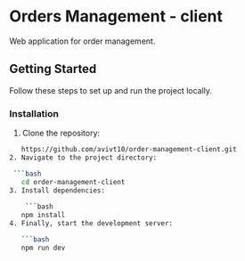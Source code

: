 # Orders Management - client

Web application for order management.

## Getting Started

Follow these steps to set up and run the project locally.

### Installation
1. Clone the repository:
```bash
   https://github.com/avivt10/order-management-client.git
2. Navigate to the project directory:

 ```bash
   cd order-management-client
3. Install dependencies:
   
    ```bash
   npm install
4. Finally, start the development server:

   ```bash
   npm run dev
